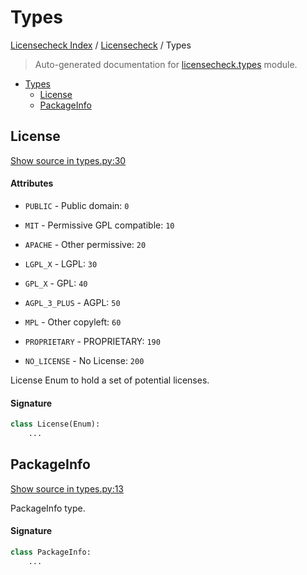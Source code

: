 # Types

[Licensecheck Index](../README.md#licensecheck-index) /
[Licensecheck](./index.md#licensecheck) /
Types

> Auto-generated documentation for [licensecheck.types](../../../licensecheck/types.py) module.

- [Types](#types)
  - [License](#license)
  - [PackageInfo](#packageinfo)

## License

[Show source in types.py:30](../../../licensecheck/types.py#L30)

#### Attributes

- `PUBLIC` - Public domain: `0`

- `MIT` - Permissive GPL compatible: `10`

- `APACHE` - Other permissive: `20`

- `LGPL_X` - LGPL: `30`

- `GPL_X` - GPL: `40`

- `AGPL_3_PLUS` - AGPL: `50`

- `MPL` - Other copyleft: `60`

- `PROPRIETARY` - PROPRIETARY: `190`

- `NO_LICENSE` - No License: `200`


License Enum to hold a set of potential licenses.

#### Signature

```python
class License(Enum):
    ...
```



## PackageInfo

[Show source in types.py:13](../../../licensecheck/types.py#L13)

PackageInfo type.

#### Signature

```python
class PackageInfo:
    ...
```


